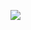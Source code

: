 ![](https://github.com/alpaycli/BasketballAnalyzer.swiftpm/blob/main/Assets.xcassets/appPreviewWithTrajectory.imageset)
